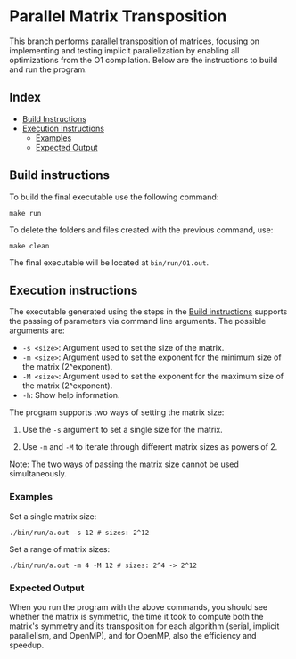 # Parallel Matrix Transposition
This branch performs parallel transposition of matrices, focusing on implementing and testing implicit parallelization by enabling all optimizations from the O1 compilation. Below are the instructions to build and run the program.

## Index
- [Build Instructions](#build-instructions)
- [Execution Instructions](#execution-instructions)
    - [Examples](#examples)
    - [Expected Output](#expected-output)

## Build instructions
To build the final executable use the following command:
```shell 
make run
```

To delete the folders and files created with the previous command, use:
```shell
make clean
```

The final executable will be located at `` bin/run/O1.out ``.

## Execution instructions
The executable generated using the steps in the [Build instructions](#build-intructions)
supports the passing of parameters via command line arguments. The possible arguments are:
- `-s <size>`: Argument used to set the size of the matrix.
- `-m <size>`: Argument used to set the exponent for the minimum size of the matrix (2^exponent).
- `-M <size>`: Argument used to set the exponent for the maximum size of the matrix (2^exponent).
- `-h`: Show help information.

The program supports two ways of setting the matrix size:

1) Use the `-s` argument to set a single size for the matrix.

2) Use `-m` and `-M` to iterate through different matrix sizes as powers of 2.

Note: The two ways of passing the matrix size cannot be used simultaneously.

### Examples

Set a single matrix size:
```shell
./bin/run/a.out -s 12 # sizes: 2^12
```

Set a range of matrix sizes:
```shell
./bin/run/a.out -m 4 -M 12 # sizes: 2^4 -> 2^12
```

### Expected Output

When you run the program with the above commands, you should see whether the matrix is symmetric, the time it took to 
compute both the matrix's symmetry and its transposition for each algorithm (serial, implicit parallelism, and OpenMP), 
and for OpenMP, also the efficiency and speedup.